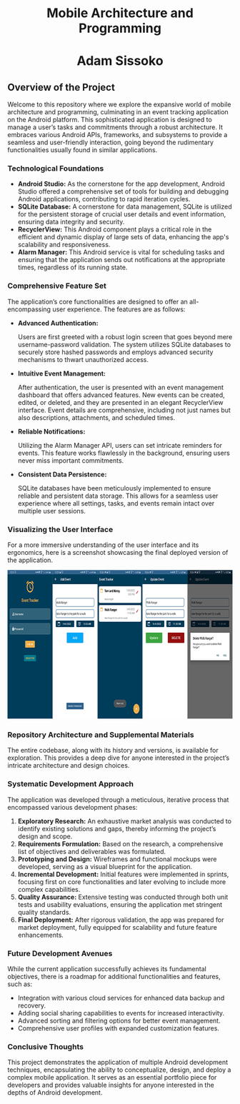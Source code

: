 <h1 align = "center">Mobile Architecture and Programming</h1>
<h1 align = "center">Adam Sissoko</h1>

<h2>Overview of the Project</h2>
<p>
Welcome to this repository where we explore the expansive world of mobile architecture and programming, culminating in an event tracking application on the Android platform. This sophisticated application is designed to manage a user’s tasks and commitments through a robust architecture. It embraces various Android APIs, frameworks, and subsystems to provide a seamless and user-friendly interaction, going beyond the rudimentary functionalities usually found in similar applications.
</p>

<h3>Technological Foundations</h3>
<ul>
  <li><strong>Android Studio:</strong> As the cornerstone for the app development, Android Studio offered a comprehensive set of tools for building and debugging Android applications, contributing to rapid iteration cycles.</li>
  <li><strong>SQLite Database:</strong> A cornerstone for data management, SQLite is utilized for the persistent storage of crucial user details and event information, ensuring data integrity and security.</li>
  <li><strong>RecyclerView:</strong> This Android component plays a critical role in the efficient and dynamic display of large sets of data, enhancing the app's scalability and responsiveness.</li>
  <li><strong>Alarm Manager:</strong> This Android service is vital for scheduling tasks and ensuring that the application sends out notifications at the appropriate times, regardless of its running state.</li>
</ul>

<h3>Comprehensive Feature Set</h3>
<p>
The application’s core functionalities are designed to offer an all-encompassing user experience. The features are as follows:
</p>
<ul>
  <li>
    <strong>Advanced Authentication:</strong> 
    <p>Users are first greeted with a robust login screen that goes beyond mere username-password validation. The system utilizes SQLite databases to securely store hashed passwords and employs advanced security mechanisms to thwart unauthorized access.</p>
  </li>
  <li>
    <strong>Intuitive Event Management:</strong>
    <p>After authentication, the user is presented with an event management dashboard that offers advanced features. New events can be created, edited, or deleted, and they are presented in an elegant RecyclerView interface. Event details are comprehensive, including not just names but also descriptions, attachments, and scheduled times.</p>
  </li>
  <li>
    <strong>Reliable Notifications:</strong>
    <p>Utilizing the Alarm Manager API, users can set intricate reminders for events. This feature works flawlessly in the background, ensuring users never miss important commitments.</p>
  </li>
  <li>
    <strong>Consistent Data Persistence:</strong>
    <p>SQLite databases have been meticulously implemented to ensure reliable and persistent data storage. This allows for a seamless user experience where all settings, tasks, and events remain intact over multiple user sessions.</p>
  </li>
</ul>

<h3>Visualizing the User Interface</h3>
<p>
For a more immersive understanding of the user interface and its ergonomics, here is a screenshot showcasing the final deployed version of the application.
</p>
<img src="https://github.com/adamsissoko/CS360/blob/main/Apps/final_project_cs_360.png" alt="[screenshot of the final project]" style="width:810px;height:333px;">

<h3>Repository Architecture and Supplemental Materials</h3>
<p>
The entire codebase, along with its history and versions, is available for exploration. This provides a deep dive for anyone interested in the project’s intricate architecture and design choices.  
</p>

<h3>Systematic Development Approach</h3>
<p>
The application was developed through a meticulous, iterative process that encompassed various development phases:
</p>
<ol>
  <li><strong>Exploratory Research:</strong> An exhaustive market analysis was conducted to identify existing solutions and gaps, thereby informing the project’s design and scope.</li>
  <li><strong>Requirements Formulation:</strong> Based on the research, a comprehensive list of objectives and deliverables was formulated.</li>
  <li><strong>Prototyping and Design:</strong> Wireframes and functional mockups were developed, serving as a visual blueprint for the application.</li>
  <li><strong>Incremental Development:</strong> Initial features were implemented in sprints, focusing first on core functionalities and later evolving to include more complex capabilities.</li>
  <li><strong>Quality Assurance:</strong> Extensive testing was conducted through both unit tests and usability evaluations, ensuring the application met stringent quality standards.</li>
  <li><strong>Final Deployment:</strong> After rigorous validation, the app was prepared for market deployment, fully equipped for scalability and future feature enhancements.</li>
</ol>

<h3>Future Development Avenues</h3>
<p>
While the current application successfully achieves its fundamental objectives, there is a roadmap for additional functionalities and features, such as:
</p>
<ul>
  <li>Integration with various cloud services for enhanced data backup and recovery.</li>
  <li>Adding social sharing capabilities to events for increased interactivity.</li>
  <li>Advanced sorting and filtering options for better event management.</li>
  <li>Comprehensive user profiles with expanded customization features.</li>
</ul> 

<h3>Conclusive Thoughts</h3>
<p>
This project demonstrates the application of multiple Android development techniques, encapsulating the ability to conceptualize, design, and deploy a complex mobile application. It serves as an essential portfolio piece for developers and provides valuable insights for anyone interested in the depths of Android development.
</p>
